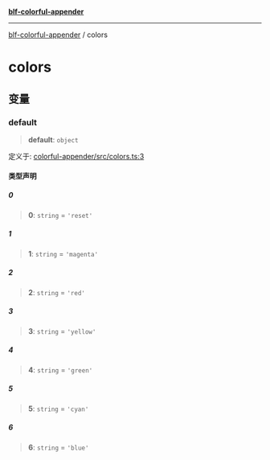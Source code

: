 [**blf-colorful-appender**](index.md)

***

[blf-colorful-appender](index.md) / colors

# colors

## 变量

### default

> **default**: `object`

定义于: [colorful-appender/src/colors.ts:3](https://github.com/fengxinming/log-base/blob/f2c7f48e718176bca14e93c254777a3cb459e638/packages/colorful-appender/src/colors.ts#L3)

#### 类型声明

##### 0

> **0**: `string` = `'reset'`

##### 1

> **1**: `string` = `'magenta'`

##### 2

> **2**: `string` = `'red'`

##### 3

> **3**: `string` = `'yellow'`

##### 4

> **4**: `string` = `'green'`

##### 5

> **5**: `string` = `'cyan'`

##### 6

> **6**: `string` = `'blue'`
